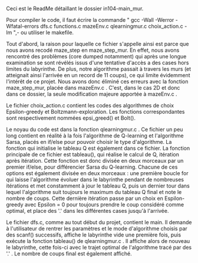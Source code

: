 Ceci est le ReadMe détaillant le dossier in104-main_mur.

Pour compiler le code, il faut écrire la commande " gcc -Wall -Werror -Wfatal-errors dfs.c functions.c mazeEnv.c qlearningmur.c choix_action.c -lm ",- ou utiliser le makefile.

Tout d'abord, la raison pour laquelle ce fichier s'appelle ainsi est parce que nous avons recodé maze_step en maze_step_mur. En effet, nous avons rencontré des problèmes (core dumped notamment) qui après une longue examination se sont révélés issus d'une tentative d'accès a des cases hors limites du labyrinthe. De plus, notre algorithme passait à travers les murs (et atteignait ainsi l'arrivée en un record de 11 coups), ce qui limite évidemment l'intérêt de ce projet. Nous avons donc éliminé ces erreurs avec la fonction maze_step_mur, placée dans mazeEnv.c . C'est, dans le cas 2D et donc dans ce dossier, la seule modification majeure apportée à mazeEnv.c .

Le fichier choix_action.c contient les codes des algorithmes de choix Epsilon-greedy et Boltzmann-exploration. Les fonctions correspondantes sont respectivement nommées epsi_greed() et Bolt().

Le noyau du code est dans la fonction qlearningmur.c . Ce fichier un peu long contient en réalité à la fois l'algorithme de Q-learning et l'algorithme Sarsa, placés en if/else pour pouvoir choisir le type d'algorithme. La fonction qui initialise le tableau Q est également dans ce fichier.
La fonction principale de ce fichier est tableau(), qui réalise le calcul de Q, itération après itération. Cette fonction est donc divisée en deux morceaux par un premier if/else, pour différencier Sarsa du Q-learning. Chacune de ces options est également divisée en deux morceaux : une première boucle for qui laisse l'algorithme évoluer dans le labyrinthe pendant de nombreuses itérations et met constamment à jour le tableau Q, puis un dernier tour dans lequel l'algorithme suit toujours le maximum du tableau Q final et note le nombre de coups. Cette dernière itération passe par un choix en Espilon-greedy avec Epsilon = 0 pour toujours prendre le coup considéré comme optimal, et place des '.' dans les différentes cases jusqu'à l'arrivée. 

Le fichier dfs.c, comme au tout début du projet, contient le main. Il demande à l'utilisateur de rentrer les paramètres et le mode d'algorithme choisis par des scanf() successifs, affiche le labyrinthe vide une première fois, puis exécute la fonction tableau() de qlearningmur.c . Il affiche alors de nouveau le labyrinthe, cette fois-ci avec le trajet optimal de l'algorithme tracé par des '.' . Le nombre de coups final est également affiché.
